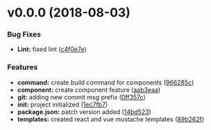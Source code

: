 <a name="v0.0.0"></a>
# v0.0.0 (2018-08-03)


### Bug Fixes

* **Lint:** fixed lint ([c4f0e7e](https://github.com/SoftboxLab/moo-cli/commit/c4f0e7e))


### Features

* **command:** create build command for components ([966285c](https://github.com/SoftboxLab/moo-cli/commit/966285c))
* **component:** create component feature ([aab3eaa](https://github.com/SoftboxLab/moo-cli/commit/aab3eaa))
* **git:** adding new commit msg prefix ([0ff357c](https://github.com/SoftboxLab/moo-cli/commit/0ff357c))
* **init:** project initialized ([1ec7fb7](https://github.com/SoftboxLab/moo-cli/commit/1ec7fb7))
* **package.json:** patch version added ([14bd523](https://github.com/SoftboxLab/moo-cli/commit/14bd523))
* **templates:** created react and vue mustache templates ([89b262f](https://github.com/SoftboxLab/moo-cli/commit/89b262f))



